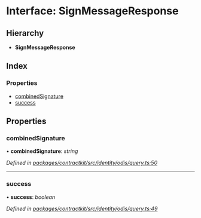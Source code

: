 # Interface: SignMessageResponse

## Hierarchy

* **SignMessageResponse**

## Index

### Properties

* [combinedSignature](_identity_odis_query_.signmessageresponse.md#combinedsignature)
* [success](_identity_odis_query_.signmessageresponse.md#success)

## Properties

###  combinedSignature

• **combinedSignature**: *string*

*Defined in [packages/contractkit/src/identity/odis/query.ts:50](https://github.com/celo-org/celo-monorepo/blob/master/packages/contractkit/src/identity/odis/query.ts#L50)*

___

###  success

• **success**: *boolean*

*Defined in [packages/contractkit/src/identity/odis/query.ts:49](https://github.com/celo-org/celo-monorepo/blob/master/packages/contractkit/src/identity/odis/query.ts#L49)*
